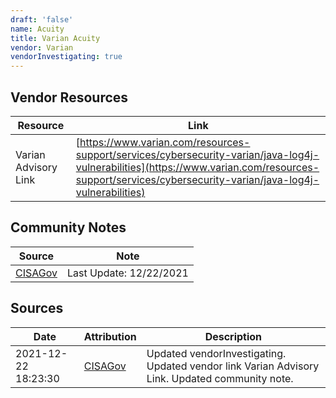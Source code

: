```yaml
---
draft: 'false'
name: Acuity
title: Varian Acuity
vendor: Varian
vendorInvestigating: true
---
```


## Vendor Resources
| Resource | Link |
| --- | --- |
| Varian Advisory Link | [https://www.varian.com/resources-support/services/cybersecurity-varian/java-log4j-vulnerabilities](https://www.varian.com/resources-support/services/cybersecurity-varian/java-log4j-vulnerabilities) |


## Community Notes
| Source | Note |
| --- | --- |
| [CISAGov](https://raw.githubusercontent.com/cisagov/log4j-affected-db/develop/README.md) | Last Update: 12/22/2021 |

## Sources
| Date | Attribution | Description |
| --- | --- | --- |
| 2021-12-22 18:23:30 | [CISAGov](https://raw.githubusercontent.com/cisagov/log4j-affected-db/develop/README.md) | Updated vendorInvestigating. Updated vendor link Varian Advisory Link. Updated community note.  |
